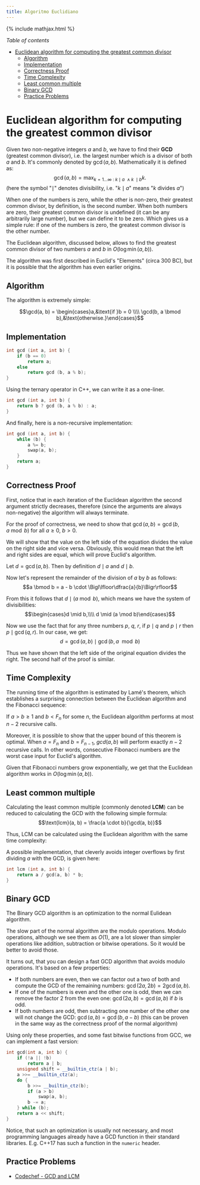 ```yaml
---
title: Algoritmo Euclidiano
---
```


{% include mathjax.html %}

*Table of contents*

- [Euclidean algorithm for computing the greatest common divisor](#euclidean-algorithm-for-computing-the-greatest-common-divisor)
  - [Algorithm](#algorithm)
  - [Implementation](#implementation)
  - [Correctness Proof](#correctness-proof)
  - [Time Complexity](#time-complexity)
  - [Least common multiple](#least-common-multiple)
  - [Binary GCD](#binary-gcd)
  - [Practice Problems](#practice-problems)

# Euclidean algorithm for computing the greatest common divisor

Given two non-negative integers $a$ and $b$, we have to find their **GCD** (greatest common divisor), i.e. the largest number which is a divisor of both $a$ and $b$.
It's commonly denoted by $\gcd(a, b)$. Mathematically it is defined as:
$$\gcd(a, b) = \max_ {k = 1 \dots \infty ~ : ~ k \mid a ~ \wedge k ~ \mid b} k.$$
(here the symbol "$\mid$" denotes divisibility, i.e. "$k \mid a$" means "$k$ divides $a$")

When one of the numbers is zero, while the other is non-zero, their greatest common divisor, by definition, is the second number. When both numbers are zero, their greatest common divisor is undefined (it can be any arbitrarily large number), but we can define it to be zero. Which gives us a simple rule: if one of the numbers is zero, the greatest common divisor is the other number.

The Euclidean algorithm, discussed below, allows to find the greatest common divisor of two numbers $a$ and $b$ in $O(\log \min(a, b))$.

The algorithm was first described in Euclid's "Elements" (circa 300 BC), but it is possible that the algorithm has even earlier origins.

## Algorithm

The algorithm is extremely simple:

$$\gcd(a, b) = \begin{cases}a,&\text{if }b = 0 \\\\ \gcd(b, a \bmod b),&\text{otherwise.}\end{cases}$$

## Implementation

```cpp
int gcd (int a, int b) {
    if (b == 0)
        return a;
    else
        return gcd (b, a % b);
}
```

Using the ternary operator in C++, we can write it as a one-liner.

```cpp
int gcd (int a, int b) {
    return b ? gcd (b, a % b) : a;
}
```

And finally, here is a non-recursive implementation:

```cpp
int gcd (int a, int b) {
    while (b) {
        a %= b;
        swap(a, b);
    }
    return a;
}
```

## Correctness Proof

First, notice that in each iteration of the Euclidean algorithm the second argument strictly decreases, therefore (since the arguments are always non-negative) the algorithm will always terminate.

For the proof of correctness, we need to show that $\gcd(a, b) = \gcd(b, a \bmod b)$ for all $a \geq 0$, $b > 0$.

We will show that the value on the left side of the equation divides the value on the right side and vice versa. Obviously, this would mean that the left and right sides are equal, which will prove Euclid's algorithm.

Let $d = \gcd(a, b)$. Then by definition $d\mid a$ and $d\mid b$.

Now let's represent the remainder of the division of $a$ by $b$ as follows:
$$a \bmod b = a - b \cdot \Bigl\lfloor\dfrac{a}{b}\Bigr\rfloor$$

From this it follows that $d \mid (a \bmod b)$, which means we have the system of divisibilities:
$$\begin{cases}d \mid b,\\\\ d \mid (a \mod b)\end{cases}$$

Now we use the fact that for any three numbers $p$, $q$, $r$, if $p\mid q$ and $p\mid r$ then $p\mid \gcd(q, r)$. In our case, we get:
$$d = \gcd(a, b) \mid \gcd(b, a \mod b)$$

Thus we have shown that the left side of the original equation divides the right. The second half of the proof is similar.

## Time Complexity

The running time of the algorithm is estimated by Lamé's theorem, which establishes a surprising connection between the Euclidean algorithm and the Fibonacci sequence:

If $a > b \geq 1$ and $b < F_n$ for some $n$, the Euclidean algorithm performs at most $n-2$ recursive calls.

Moreover, it is possible to show that the upper bound of this theorem is optimal. When $a = F_n$ and $b = F_{n-1}$, $gcd(a, b)$ will perform exactly $n-2$ recursive calls. In other words, consecutive Fibonacci numbers are the worst case input for Euclid's algorithm.

Given that Fibonacci numbers grow exponentially, we get that the Euclidean algorithm works in $O(\log \min(a, b))$.

## Least common multiple

Calculating the least common multiple (commonly denoted **LCM**) can be reduced to calculating the GCD with the following simple formula:
$$\text{lcm}(a, b) = \frac{a \cdot b}{\gcd(a, b)}$$

Thus, LCM can be calculated using the Euclidean algorithm with the same time complexity:

A possible implementation, that cleverly avoids integer overflows by first dividing $a$ with the GCD, is given here:

```cpp
int lcm (int a, int b) {
    return a / gcd(a, b) * b;
}
```

## Binary GCD

The Binary GCD algorithm is an optimization to the normal Eulidean algorithm.

The slow part of the normal algorithm are the modulo operations. Modulo operations, although we see them as $O(1)$, are a lot slower than simpler operations like addition, subtraction or bitwise operations.
So it would be better to avoid those.

It turns out, that you can design a fast GCD algorithm that avoids modulo operations.
It's based on a few properties:

  - If both numbers are even, then we can factor out a two of both and compute the GCD of the remaining numbers: $\gcd(2a, 2b) = 2 \gcd(a, b)$.
  - If one of the numbers is even and the other one is odd, then we can remove the factor 2 from the even one: $\gcd(2a, b) = \gcd(a, b)$ if $b$ is odd.
  - If both numbers are odd, then subtracting one number of the other one will not change the GCD: $\gcd(a, b) = \gcd(b, a-b)$ (this can be proven in the same way as the correctness proof of the normal algorithm)

Using only these properties, and some fast bitwise functions from GCC, we can implement a fast version:

```cpp
int gcd(int a, int b) {
    if (!a || !b)
        return a | b;
    unsigned shift = __builtin_ctz(a | b);
    a >>= __builtin_ctz(a);
    do {
        b >>= __builtin_ctz(b);
        if (a > b)
            swap(a, b);
        b -= a;
    } while (b);
    return a << shift;
}
```

Notice, that such an optimization is usually not necessary, and most programming languages already have a GCD function in their standard libraries.
E.g. C++17 has such a function in the `numeric` header.

## Practice Problems

- [Codechef - GCD and LCM](https://www.codechef.com/problems/FLOW016)
